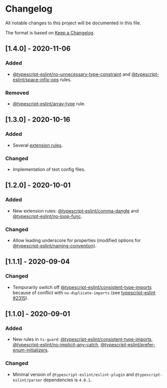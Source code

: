 # Changelog

All notable changes to this project will be documented in this file.

The format is based on [Keep a Changelog](https://keepachangelog.com/en/1.0.0/).

## [1.4.0] - 2020-11-06
### Added
- [@typescript-eslint/no-unnecessary-type-constraint](https://github.com/typescript-eslint/typescript-eslint/blob/master/packages/eslint-plugin/docs/rules/no-unnecessary-type-constraint.md) and [@typescript-eslint/space-infix-ops](https://github.com/typescript-eslint/typescript-eslint/blob/master/packages/eslint-plugin/docs/rules/space-infix-ops.md) rules.

### Removed
- [@typescript-eslint/array-type](https://github.com/typescript-eslint/typescript-eslint/blob/master/packages/eslint-plugin/docs/rules/array-type.md) rule.

## [1.3.0] - 2020-10-16
### Added
- Several [extension rules](https://github.com/typescript-eslint/typescript-eslint/tree/master/packages/eslint-plugin#extension-rules).

### Changed
- Implementation of test config files.

## [1.2.0] - 2020-10-01
### Added
- New extension rules: [@typescript-eslint/comma-dangle](https://github.com/typescript-eslint/typescript-eslint/blob/master/packages/eslint-plugin/docs/rules/comma-dangle.md) and [@typescript-eslint/no-loop-func](https://github.com/typescript-eslint/typescript-eslint/blob/master/packages/eslint-plugin/docs/rules/no-loop-func.md).

### Changed
- Allow leading underscore for properties (modified options for [@typescript-eslint/naming-convention](https://github.com/typescript-eslint/typescript-eslint/blob/master/packages/eslint-plugin/docs/rules/naming-convention.md)).

## [1.1.1] - 2020-09-04
### Changed
- Temporarily switch off [@typescript-eslint/consistent-type-imports](https://github.com/typescript-eslint/typescript-eslint/blob/master/packages/eslint-plugin/docs/rules/consistent-type-imports.md) because of conflict with `no-duplicate-imports` (see [typescript-eslint #2315](https://github.com/typescript-eslint/typescript-eslint/issues/2315)).

## [1.1.0] - 2020-09-01
### Added
- New rules in `ts-guard`: [@typescript-eslint/consistent-type-imports](https://github.com/typescript-eslint/typescript-eslint/blob/master/packages/eslint-plugin/docs/rules/consistent-type-imports.md),
[@typescript-eslint/no-implicit-any-catch](https://github.com/typescript-eslint/typescript-eslint/blob/master/packages/eslint-plugin/docs/rules/no-implicit-any-catch.md),
[@typescript-eslint/prefer-enum-initializers](https://github.com/typescript-eslint/typescript-eslint/blob/master/packages/eslint-plugin/docs/rules/prefer-enum-initializers.md).

### Changed
- Minimal version of `@typescript-eslint/eslint-plugin` and `@typescript-eslint/parser` dependencies is `4.0.1`.
